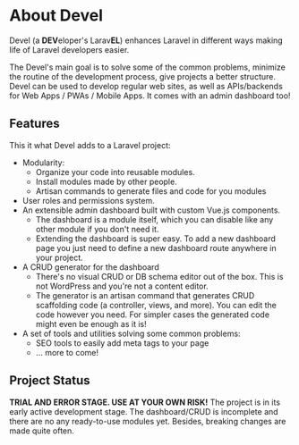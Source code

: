 # About Devel

Devel (a **DEV**eloper's Larav**EL**) enhances Laravel in different ways making life of Laravel developers easier.

The Devel's main goal is to solve some of the common problems, minimize the routine of the development process, give projects a better structure. Devel can be used to develop regular web sites, as well as APIs/backends for Web Apps / PWAs / Mobile Apps. It comes with an admin dashboard too!

## Features

This it what Devel adds to a Laravel project:
- Modularity:
    - Organize your code into reusable modules.
    - Install modules made by other people.
    - Artisan commands to generate files and code for you modules
- User roles and permissions system.
- An extensible admin dashboard built with custom Vue.js components.
    - The dashboard is a module itself, which you can disable like any other module if you don't need it.
    - Extending the dashboard is super easy. To add a new dashboard page you just need to define a new dashboard route anywhere in your project.
- A CRUD generator for the dashboard
    - There's no visual CRUD or DB schema editor out of the box. This is not WordPress and you're not a content editor.
    - The generator is an artisan command that generates CRUD scaffolding code (a controller, views, and more). You can edit the code however you need. For simpler cases the generated code might even be enough as it is!
- A set of tools and utilities solving some common problems:
    - SEO tools to easily add meta tags to your page
    - ... more to come!

## Project Status

**TRIAL AND ERROR STAGE. USE AT YOUR OWN RISK!** The project is in its early active development stage. The dashboard/CRUD is incomplete and there are no any ready-to-use modules yet. Besides, breaking changes are made quite often.